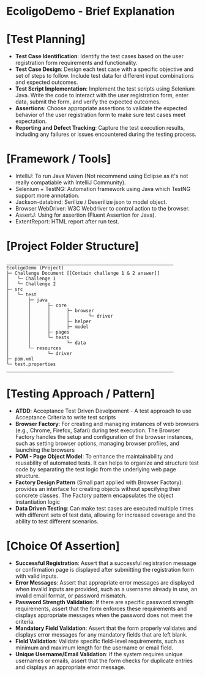 # EcoligoDemo - Brief Explanation
# [Test Planning]
- **Test Case Identification**: Identify the test cases based on the user registration form requirements and functionality.
- **Test Case Design**: Design each test case with a specific objective and set of steps to follow. Include test data for different input combinations and expected outcomes.
- **Test Script Implementation**: Implement the test scripts using Selenium Java. Write the code to interact with the user registration form, enter data, submit the form, and verify the expected outcomes.
- **Assertions**: Choose appropriate assertions to validate the expected behavior of the user registration form to make sure test cases meet expectation.
- **Reporting and Defect Tracking**: Capture the test execution results, including any failures or issues encountered during the testing process.
# [Framework / Tools]
- IntelliJ: To run Java Maven (Not recommend using Eclipse as it's not really compatiable with IntelliJ Community).
- Selenium + TestNG: Automation framework using Java which TestNG support more annotation.
- Jackson-databind: Serilize / Deserilize json to model object.
- Browser WebDriver: W3C Webdriver to control action to the browser.
- AssertJ: Using for assertion (Fluent Assertion for Java).
- ExtentReport: HTML report after run test.

# [Project Folder Structure]
```
_____________________________________________________________
EcoligoDemo (Project)
├─ Challenge Document [[Contain challenge 1 & 2 answer]]
│   └─ Challenge 1
│   └─ Challenge 2
├─ src
│   └─ test
│       ├─ java
│       │      ├─ core
│       │      │      ├─ browser
│       │      │      │       └─ driver
│       │      │      ├─ helper
│       │      │      ├─ model
│       │      ├─ pages
│       │      └─ tests
│       │             └─ data
│       └─ resources
│              └─ driver
├─ pom.xml
└─ test.properties
_____________________________________________________________
```

# [Testing Approach / Pattern]
- **ATDD**: Acceptance Test Driven Develpoment - A test approach to use Acceptance Criteria to write test scripts 
- **Browser Factory**: For creating and managing instances of web browsers (e.g., Chrome, Firefox, Safari) during test execution. The Browser Factory handles the setup and configuration of the browser instances, such as setting browser options, managing browser profiles, and launching the browsers
- **POM - Page Object Model**: To enhance the maintainability and reusability of automated tests. It can helps to organize and structure test code by separating the test logic from the underlying web page structure.
- **Factory Design Pattern** (Small part applied with Browser Factory): provides an interface for creating objects without specifying their concrete classes. The Factory pattern encapsulates the object instantiation logic
- **Data Driven Testing**: Can make test cases are executed multiple times with different sets of test data, allowing for increased coverage and the ability to test different scenarios.

# [Choice Of Assertion]
- **Successful Registration**: Assert that a successful registration message or confirmation page is displayed after submitting the registration form with valid inputs.
- **Error Messages**: Assert that appropriate error messages are displayed when invalid inputs are provided, such as a username already in use, an invalid email format, or password mismatch.
- **Password Strength Validation**: If there are specific password strength requirements, assert that the form enforces these requirements and displays appropriate messages when the password does not meet the criteria.
- **Mandatory Field Validation**: Assert that the form properly validates and displays error messages for any mandatory fields that are left blank.
- **Field Validation**: Validate specific field-level requirements, such as minimum and maximum length for the username or email field.
- **Unique Username/Email Validation**: If the system requires unique usernames or emails, assert that the form checks for duplicate entries and displays an appropriate error message.
